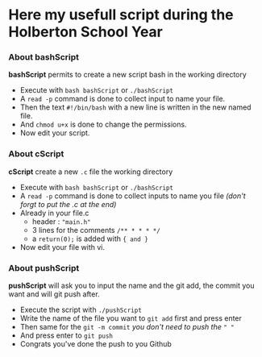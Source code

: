 # Here my usefull script during the Holberton School Year

### About bashScript

 **bashScript** permits to create a new script bash in the working directory
   - Execute with `bash bashScript` or `./bashScript`
   - A `read -p` command is done to collect input to name your file.
   - Then the text `#!/bin/bash` with a new line is written in the new named file.
   - And `chmod u+x` is done to change the permissions.
   - Now edit your script.



### About cScript

 **cScript** create a new `.c` file the working directory
   - Execute with `bash bashScript` or `./bashScript`
   - A `read -p` command is done to collect inputs to name you file *(don't forgt to put the .c at the end)*
   - Already in your file.c
        - header : `"main.h"`
        - 3 lines for the comments `/** * * * */ `
        - a `return(0);` is added with `{ and }`
   - Now edit your file with vi.   


### About pushScript
 **pushScript** will ask you to input the name and the git add, the commit you want and will git push after.
   - Execute the script with `./pushScript`
   - Write the name of the file you want to `git add` first and press enter
   - Then same for the `git -m commit` *you don't need to push the `" "`* 
   - And press enter to `git push`
   - Congrats you've done the push to you Github 
